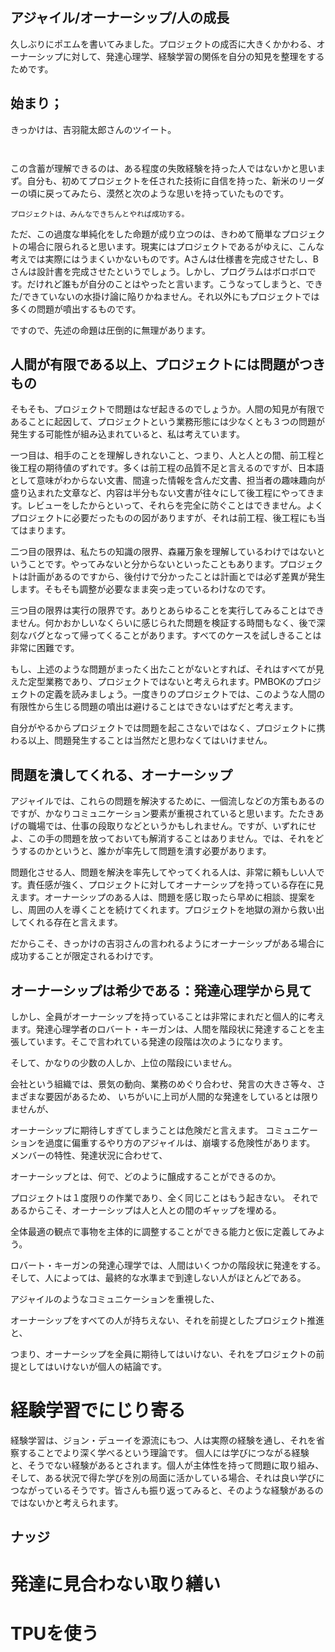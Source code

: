 
## アジャイル/オーナーシップ/人の成長

久しぶりにポエムを書いてみました。プロジェクトの成否に大きくかかわる、オーナーシップに対して、発達心理学、経験学習の関係を自分の知見を整理をするためです。

## 始まり；

きっかけは、吉羽龍太郎さんのツイート。

```


```

この含蓄が理解できるのは、ある程度の失敗経験を持った人ではないかと思いまず。自分も、初めてプロジェクトを任された技術に自信を持った、新米のリーダーの頃に戻ってみたら、漠然と次のような思いを持っていたものです。

```
プロジェクトは、みんなできちんとやれば成功する。

```

ただ、この過度な単純化をした命題が成り立つのは、きわめて簡単なプロジェクトの場合に限られると思います。現実にはプロジェクトであるがゆえに、こんな考えでは実際にはうまくいかないものです。Aさんは仕様書を完成させたし、Bさんは設計書を完成させたというでしょう。しかし、プログラムはボロボロです。だけれど誰もが自分のことはやったと言います。こうなってしまうと、できた/できていないの水掛け論に陥りかねません。それ以外にもプロジェクトでは多くの問題が噴出するものです。

ですので、先述の命題は圧倒的に無理があります。

## 人間が有限である以上、プロジェクトには問題がつきもの

そもそも、プロジェクトで問題はなぜ起きるのでしょうか。人間の知見が有限であることに起因して、プロジェクトという業務形態には少なくとも３つの問題が発生する可能性が組み込まれていると、私は考えています。

一つ目は、相手のことを理解しきれないこと、つまり、人と人との間、前工程と後工程の期待値のずれです。多くは前工程の品質不足と言えるのですが、日本語として意味がわからない文書、間違った情報を含んだ文書、担当者の趣味趣向が盛り込まれた文章など、内容は半分もない文書が往々にして後工程にやってきます。レビューをしたからといって、それらを完全に防ぐことはできません。よくプロジェクトに必要だったものの図がありますが、それは前工程、後工程にも当てはまります。

二つ目の限界は、私たちの知識の限界、森羅万象を理解しているわけではないということです。やってみないと分からないといったこともあります。プロジェクトは計画があるのですから、後付けで分かったことは計画とでは必ず差異が発生します。そもそも調整が必要なまま突っ走っているわけなのです。

三つ目の限界は実行の限界です。ありとあらゆることを実行してみることはできません。何かおかしいなくらいに感じられた問題を検証する時間もなく、後で深刻なバグとなって帰ってくることがあります。すべてのケースを試しきることは非常に困難です。

もし、上述のような問題がまったく出たことがないとすれば、それはすべてが見えた定型業務であり、プロジェクトではないと考えられます。PMBOKのプロジェクトの定義を読みましょう。一度きりのプロジェクトでは、このような人間の有限性から生じる問題の噴出は避けることはできないはずだと考えます。

自分がやるからプロジェクトでは問題を起こさないではなく、プロジェクトに携わる以上、問題発生することは当然だと思わなくてはいけません。

## 問題を潰してくれる、オーナーシップ

アジャイルでは、これらの問題を解決するために、一個流しなどの方策もあるのですが、かなりコミュニケーション要素が重視されていると思います。たたきあげの職場では、仕事の段取りなどというかもしれません。ですが、いずれにせよ、この手の問題を放っておいても解消することはありません。では、それをどうするのかというと、誰かが率先して問題を潰す必要があります。

問題化させる人、問題を解決を率先してやってくれる人は、非常に頼もしい人です。責任感が強く、プロジェクトに対してオーナーシップを持っている存在に見えます。オーナーシップのある人は、問題を感じ取ったら早めに相談、提案をし、周囲の人を導くことを続けてくれます。プロジェクトを地獄の淵から救い出してくれる存在と言えます。

だからこそ、きっかけの吉羽さんの言われるようにオーナーシップがある場合に成功することが限定されるわけです。

## オーナーシップは希少である：発達心理学から見て

しかし、全員がオーナーシップを持っていることは非常にまれだと個人的に考えます。発達心理学者のロバート・キーガンは、人間を階段状に発達することを主張しています。そこで言われている発達の段階は次のようになります。





そして、かなりの少数の人しか、上位の階段にいません。

会社という組織では、景気の動向、業務のめぐり合わせ、発言の大きさ等々、さまざまな要因があるため、
いちがいに上司が人間的な発達をしているとは限りませんが、



オーナーシップに期待しすぎてしまうことは危険だと言えます。
コミュニケーションを過度に偏重するやり方のアジャイルは、崩壊する危険性があります。
メンバーの特性、発達状況に合わせて、


オーナーシップとは、何で、どのように醸成することができるのか。


プロジェクトは１度限りの作業であり、全く同じことはもう起きない。
それであるからこそ、オーナーシップは人と人との間のギャップを埋める。


全体最適の観点で事物を主体的に調整することができる能力と仮に定義してみよう。


ロバート・キーガンの発達心理学では、人間はいくつかの階段状に発達をする。
そして、人によっては、最終的な水準まで到達しない人がほとんどである。

アジャイルのようなコミュニケーションを重視した、

オーナーシップをすべての人が持ちえない、それを前提としたプロジェクト推進と、



つまり、オーナーシップを全員に期待してはいけない、それをプロジェクトの前提としてはいけないが個人の結論です。


# 経験学習でにじり寄る

経験学習は、ジョン・デューイを源流にもつ、人は実際の経験を通し、それを省察することでより深く学べるという理論です。
個人には学びにつながる経験と、そうでない経験があるとされます。個人が主体性を持って問題に取り組み、そして、ある状況で得た学びを別の局面に活かしている場合、それは良い学びにつながっているそうです。皆さんも振り返ってみると、そのような経験があるのではないかと考えられます。




## ナッジ





# 発達に見合わない取り繕い




# TPUを使う


